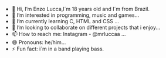 - 👋 Hi, I’m Enzo Lucca,I´m 18 years old and I´m from Brazil.
- 👀 I’m interested in programming, music and games...
- 🌱 I’m currently learning C, HTML and CSS ...
- 💞️ I’m looking to collaborate on different projects that i enjoy...
- 📫 How to reach me: Instagram - @mrluccaa ...
- 😄 Pronouns: he/him...
- ⚡ Fun fact: i´m in a band playing bass.

<!---
mrluccaa/mrluccaa is a ✨ special ✨ repository because its `README.md` (this file) appears on your GitHub profile.
You can click the Preview link to take a look at your changes.
--->
